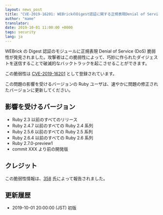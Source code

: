 ```yaml
---
layout: news_post
title: "CVE-2019-16201: WEBrickのDigest認証に関する正規表現Denial of Serviceの脆弱性"
author: "mame"
translator:
date: 2019-10-01 11:00:00 +0000
tags: security
lang: ja
---
```


WEBrick の Digest 認証のモジュールに正規表現 Denial of Service (DoS) 脆弱性が発見されました。攻撃者はこの脆弱性によって、巧妙に作られたダイジェストを送信することで破滅的なバックトラックを起こさせることができます。

この脆弱性は [CVE-2019-16201](https://cve.mitre.org/cgi-bin/cvename.cgi?name=CVE-2019-16201) として登録されています。

この問題の影響を受けるバージョンの Ruby ユーザは、速やかに問題の修正されたバージョンに更新してください。

## 影響を受けるバージョン

* Ruby 2.3 以前のすべてのリリース
* Ruby 2.4.7 以前のすべての Ruby 2.4 系列
* Ruby 2.5.6 以前のすべての Ruby 2.5 系列
* Ruby 2.6.4 以前のすべての Ruby 2.6 系列
* Ruby 2.7.0-preview1
* commit XXX より前の開発版

## クレジット

この脆弱性情報は、[358](https://hackerone.com/358) 氏によって報告されました。

## 更新履歴

* 2019-10-01 20:00:00 (JST) 初版

